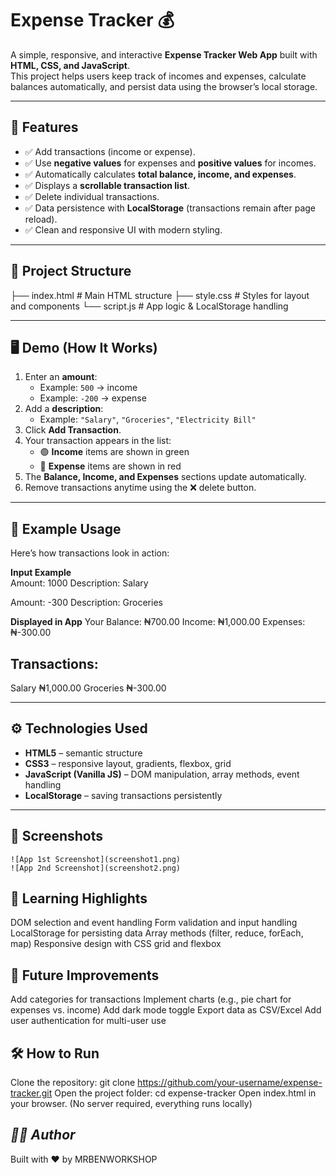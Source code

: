 # Expense Tracker 💰

A simple, responsive, and interactive **Expense Tracker Web App** built with **HTML, CSS, and JavaScript**.  
This project helps users keep track of incomes and expenses, calculate balances automatically, and persist data using the browser’s local storage.

---

## 🚀 Features
- ✅ Add transactions (income or expense).  
- ✅ Use **negative values** for expenses and **positive values** for incomes.  
- ✅ Automatically calculates **total balance, income, and expenses**.  
- ✅ Displays a **scrollable transaction list**.  
- ✅ Delete individual transactions.  
- ✅ Data persistence with **LocalStorage** (transactions remain after page reload).  
- ✅ Clean and responsive UI with modern styling.  

---

## 📂 Project Structure
├── index.html # Main HTML structure
├── style.css # Styles for layout and components
└── script.js # App logic & LocalStorage handling


---

## 🖥️ Demo (How It Works)
1. Enter an **amount**:
   - Example: `500` → income  
   - Example: `-200` → expense  
2. Add a **description**:
   - Example: `"Salary"`, `"Groceries"`, `"Electricity Bill"`  
3. Click **Add Transaction**.  
4. Your transaction appears in the list:  
   - 🟢 **Income** items are shown in green  
   - 🔴 **Expense** items are shown in red  
5. The **Balance, Income, and Expenses** sections update automatically.  
6. Remove transactions anytime using the ❌ delete button.  

---

## 📝 Example Usage
Here’s how transactions look in action:

**Input Example**  
Amount: 1000
Description: Salary

Amount: -300
Description: Groceries

**Displayed in App**
Your Balance: ₦700.00
Income: ₦1,000.00
Expenses: ₦-300.00

## Transactions:
Salary ₦1,000.00
Groceries ₦-300.00


---

## ⚙️ Technologies Used
- **HTML5** – semantic structure  
- **CSS3** – responsive layout, gradients, flexbox, grid  
- **JavaScript (Vanilla JS)** – DOM manipulation, array methods, event handling  
- **LocalStorage** – saving transactions persistently  

---

## 📸 Screenshots
```
![App 1st Screenshot](screenshot1.png)
![App 2nd Screenshot](screenshot2.png)
```

## 📖 Learning Highlights
DOM selection and event handling
Form validation and input handling
LocalStorage for persisting data
Array methods (filter, reduce, forEach, map)
Responsive design with CSS grid and flexbox

## 🚧 Future Improvements
Add categories for transactions
Implement charts (e.g., pie chart for expenses vs. income)
Add dark mode toggle
Export data as CSV/Excel
Add user authentication for multi-user use

## 🛠️ How to Run
Clone the repository:
git clone https://github.com/your-username/expense-tracker.git
Open the project folder:
cd expense-tracker
Open index.html in your browser.
(No server required, everything runs locally)

## *👨‍💻 Author*

Built with ❤️ by MRBENWORKSHOP
